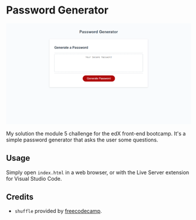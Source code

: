 # Password Generator

![Webpage in action](./screenshot.png)

My solution the module 5 challenge for the edX front-end bootcamp. It's a simple password generator that asks the user some questions.

## Usage
Simply open `index.html` in a web browser, or with the Live Server extension for Visual Studio Code.

## Credits
* `shuffle` provided by [freecodecamp](https://freecodecamp.org).
